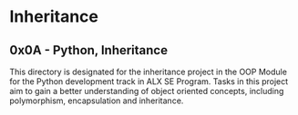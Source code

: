 # Inheritance
## 0x0A - Python, Inheritance
This directory is designated for the inheritance project in the OOP Module for the Python development track in ALX SE Program.
Tasks in this project aim to gain a better understanding of object oriented concepts, including polymorphism, encapsulation and inheritance.
